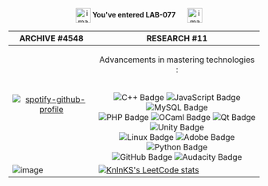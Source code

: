 <p align="center">
  <img src="https://media.giphy.com/media/v1.Y2lkPTc5MGI3NjExZDY3bXloazRlaGJlYWs2NHdnbHF5dTZoOWZ3YmttZTg1NXkwYTJ4diZlcD12MV9pbnRlcm5hbF9naWZfYnlfaWQmY3Q9cw/YQMiQtopRjjZRSYRJF/giphy.gif" alt="image" width="30vw" height="30vh" style="vertical-align: middle; margin-left: 20px;">
  <strong>You've entered LAB-077</strong>
  <img src="https://media.giphy.com/media/v1.Y2lkPTc5MGI3NjExZDY3bXloazRlaGJlYWs2NHdnbHF5dTZoOWZ3YmttZTg1NXkwYTJ4diZlcD12MV9pbnRlcm5hbF9naWZfYnlfaWQmY3Q9cw/YQMiQtopRjjZRSYRJF/giphy.gif" alt="image" width="30vw" height="30vh" style="vertical-align: middle; margin-left: 20px;">
</p>
<div><p>   </p></div>
<div><p>   </p></div>
<div><p>   </p></div>

<div></div>
<div></div>
<div></div>
<div align="center">

| ARCHIVE #4548 | RESEARCH #11 |
| --- | --- |
| <div align="center"> [![spotify-github-profile](https://spotify-github-profile.vercel.app/api/view?uid=21wuu7hk3qqzbwdrx3zw3275a&cover_image=true&theme=default&show_offline=false&background_color=121212&bar_color_cover=true)](https://open.spotify.com/user/21wuu7hk3qqzbwdrx3zw3275a) </div>| <div align="center" vertical-align="top"><p>Advancements in mastering technologies : </p><br>![C++ Badge](https://img.shields.io/badge/C%2B%2B-00599C?logo=cplusplus&logoColor=fff&style=for-the-badge) ![JavaScript Badge](https://img.shields.io/badge/JavaScript-F7DF1E?logo=javascript&logoColor=000&style=for-the-badge) ![MySQL Badge](https://img.shields.io/badge/MySQL-4479A1?logo=mysql&logoColor=fff&style=for-the-badge) <br> ![PHP Badge](https://img.shields.io/badge/PHP-777BB4?logo=php&logoColor=fff&style=for-the-badge)  ![OCaml Badge](https://img.shields.io/badge/OCaml-EC6813?logo=ocaml&logoColor=fff&style=for-the-badge) <img src="https://img.shields.io/badge/Qt-41CD52?logo=qt&logoColor=fff&style=for-the-badge" alt="Qt Badge"> <br> <img src="https://img.shields.io/badge/Unity-FFF?logo=unity&logoColor=000&style=for-the-badge" alt="Unity Badge"> <br> <img src="https://img.shields.io/badge/Linux-FCC624?logo=linux&logoColor=000&style=for-the-badge" alt="Linux Badge"> <img src="https://img.shields.io/badge/Adobe-F00?logo=adobe&logoColor=fff&style=for-the-badge" alt="Adobe Badge"> <img src="https://img.shields.io/badge/Python-3776AB?logo=python&logoColor=fff&style=for-the-badge" alt="Python Badge"> <br> <img src="https://img.shields.io/badge/GitHub-181717?logo=github&logoColor=fff&style=for-the-badge" alt="GitHub Badge"> <img src="https://img.shields.io/badge/Audacity-00C?logo=audacity&logoColor=fff&style=for-the-badge" alt="Audacity Badge"></div>
|  <div width="100px"><img src="https://24.media.tumblr.com/39d4ce68a881ce60043533df4252277a/tumblr_mi88dbXIpt1s0qwlko1_r1_400.gif" alt="image"></div>| [![KnlnKS's LeetCode stats](https://leetcode-stats-six.vercel.app/api?username=qpYliqp)](https://leetcode.com/qpYliqp/)


</div>
<div style="display: flex; justify-content: center; align-items: center; height: 100vh;">
   <!-- <img src="https://cdn.akamai.steamstatic.com/steam/apps/1382330/extras/2-citynightmare.gif?t=1704380325" alt="image" style="margin-right: 10000px"> --!>
</div>
<img src="https://cdn.akamai.steamstatic.com/steam/apps/1382330/extras/2-citynightmare.gif?t=1704380325" alt="image" width="100%" height="100%" style="vertical-align: middle; margin-left: 20px;"> 




